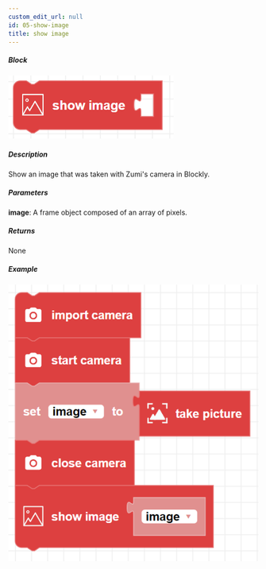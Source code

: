 ```yaml
---
custom_edit_url: null
id: 05-show-image
title: show image
---
```


##### Block

![show image block image](show_image.png)

##### Description

Show an image that was taken with Zumi's camera in Blockly.

##### Parameters

**image**: A frame object composed of an array of pixels.

##### Returns

None

##### Example

![show image example](show_image_example.png)
